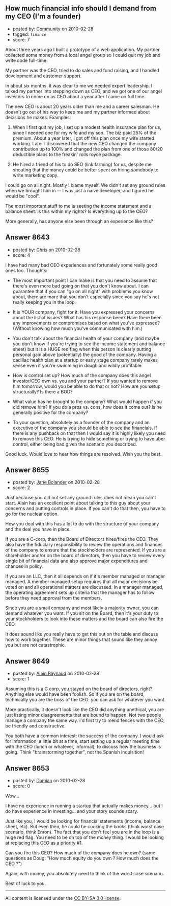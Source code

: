 ## How much financial info should I demand from my CEO (I'm a founder)

- posted by: [Community](https://stackexchange.com/users/-1/-1-community) on 2010-02-28
- tagged: `finance`
- score: 7

About three years ago I built a prototype of a web application.  My partner collected some money from a local angel group so I could quit my job and write code full-time.

My partner was the CEO, tried to do sales and fund raising, and I handled development and customer support.

In about six months, it was clear to me we needed expert leadership.  I talked my partner into stepping down as CEO, and we got one of our angel investors to come on as CEO about a year after I came on full time.

The new CEO is about 20 years older than me and a career salesman.  He doesn't go out of his way to keep me and my partner informed about decisions he makes.  Examples:

1.  When I first quit my job, I set up a modest health insurance plan for us, since I needed one for my wife and my son.  The biz paid 25% of the premium.  About a year later, I got off this plan once my wife started working.  Later I discovered that the new CEO changed the company contribution up to 100% and changed the plan from one of those 80/20 deductible plans to the freakin' rolls royce package.

2.  He hired a friend of his to do SEO (link farming) for us, despite me shouting that the money could be better spent on hiring somebody to write marketing copy.

I could go on all night.  Mostly I blame myself.  We didn't set any ground rules when we brought him in -- I was just a naive developer, and figured he would be "cool".

The most important stuff to me is seeting the income statement and a balance sheet.  Is this within my rights?  Is everything up to the CEO?

More generally, has anyone else been through an experience like this?


## Answer 8643

- posted by: [Chris](https://stackexchange.com/users/-1/412-chris) on 2010-02-28
- score: 4

I have had many bad CEO experiences and fortunately some really good ones too. Thoughts:

- The most important point I can make is that you need to assume that there's even more bad going on that you don't know about. I can guarantee that if you can "go on all night" with problems you know about, there are more that you don't especially since you say he's not really keeping you in the loop.

- It is YOUR company, fight for it. Have you expressed your concerns about the list of issues? What has his response been? Have there been any improvements or compromises based on what you've expressed? (Without knowing how much you've communicated with him.)

- You don't talk about the financial health of your company (and maybe you don't know if you're trying to see the income statement and balance sheet) but it is a HUGE red flag when this person is clearly putting personal gain above (potentially) the good of the company. Having a cadillac health plan at a startup or early stage company rarely makes sense even if you're swimming in dough and wildly profitable.

- How is control set up? How much of the company does this angel investor/CEO own vs. you and your partner? If you wanted to remove him tomorrow, would you be able to do that or not? How are you setup structurally? Is there a BOD?

- What value has he brought to the company? What would happen if you did remove him? If you do a pros vs. cons, how does it come out? Is he generally positive for the company?

- To your question, absolutely as a founder of the company and an executive of the company you should be able to see the financials. If there is any pushback on that then I would say it is highly likely you need to remove this CEO. He is trying to hide something or trying to have uber control, either being bad given the scenario you described.

Good luck. Would love to hear how things are resolved. Wish you the best.



## Answer 8655

- posted by: [Jarie Bolander](https://stackexchange.com/users/-1/585-jarie-bolander) on 2010-02-28
- score: 2

Just because you did not set any ground rules does not mean you can't start. Alain has an excellent point about talking to this guy about your concerns and putting controls in place. If you can't do that then, you have to go for the nuclear option.

How you deal with this has a lot to do with the structure of your company and the deal you have in place.

If you are a C-corp, then the Board of Directors hires/fires the CEO. They also have the fiduciary responsibility to review the operations and finances of the company to ensure that the stockholders are represented. If you are a shareholder and/or on the board of directors, then you have to review every single bit of financial data and also approve major expenditures and chances in policy.

If you are an LLC, then it all depends on if it's member managed or manager managed. A member managed setup requires that all major decisions be voted on and all operational matters are discussed. In a manager managed, the operating agreement sets up criteria that the manager has to follow before they need approval from the members.

Since you are a small company and most likely a majority owner, you can demand whatever you want. If you sit on the Board, then it's your duty to your stockholders to look into these matters and the board can also fire the CEO.

It does sound like you really have to get this out on the table and discuss how to work together. These are minor things that sound like they annoy you but are not catastrophic. 


## Answer 8649

- posted by: [Alain Raynaud](https://stackexchange.com/users/-1/502-alain-raynaud) on 2010-02-28
- score: 1

Assuming this is a C corp, you stayed on the board of directors, right? Anything else would have been foolish. So if you are on the board, technically you are the boss of the CEO: you can ask for whatever you want.

More practically, it doesn't look like the CEO did anything unethical, you are just listing minor disagreements that are bound to happen. Not two people manage a company the same way. I'd first try to mend fences with the CEO, be friendly and constructive.

You both have a common interest: the success of the company. I would ask for information, a little bit at a time, start setting up a regular meeting time with the CEO (lunch or whatever, informal), to discuss how the business is going. Think "brainstorming together", not the Spanish inquisition!


## Answer 8653

- posted by: [Damian](https://stackexchange.com/users/-1/1354-damian) on 2010-02-28
- score: 0

Wow...

I have no experience in running a startup that actually makes money... but I do have experience in investing... and your story sounds scary.

Just like you, I would be looking for financial statements (income, balance sheet, etc). But even then, he could be cooking the books (think worst case scenario, think Enron). The fact that you don't feel you are in the loop is a huge red flag. You need to be on top of the money thing. I would be looking at replacing this CEO as a priority #1.

Can you fire this CEO? How much of the company does he own?
(same questions as Doug: "How much equity do you own ? How much does the CEO ?")

Again, with money, you absolutely need to think of the worst case scenario.

Best of luck to you.



---

All content is licensed under the [CC BY-SA 3.0 license](https://creativecommons.org/licenses/by-sa/3.0/).
